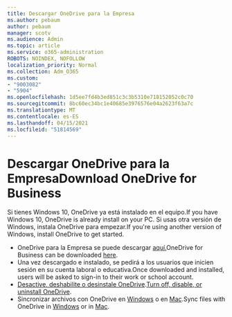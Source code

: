 ```yaml
---
title: Descargar OneDrive para la Empresa
ms.author: pebaum
author: pebaum
manager: scotv
ms.audience: Admin
ms.topic: article
ms.service: o365-administration
ROBOTS: NOINDEX, NOFOLLOW
localization_priority: Normal
ms.collection: Adm_O365
ms.custom:
- "9003082"
- "5904"
ms.openlocfilehash: 1d5ee7fd4b3ed851c3c3b5310e718152052c0c70
ms.sourcegitcommit: 8bc60ec34bc1e40685e3976576e04a2623f63a7c
ms.translationtype: MT
ms.contentlocale: es-ES
ms.lasthandoff: 04/15/2021
ms.locfileid: "51814569"
---
```

# <a name="download-onedrive-for-business"></a><span data-ttu-id="4502b-102">Descargar OneDrive para la Empresa</span><span class="sxs-lookup"><span data-stu-id="4502b-102">Download OneDrive for Business</span></span>

<span data-ttu-id="4502b-103">Si tienes Windows 10, OneDrive ya está instalado en el equipo.</span><span class="sxs-lookup"><span data-stu-id="4502b-103">If you have Windows 10, OneDrive is already install on your PC.</span></span> <span data-ttu-id="4502b-104">Si usas otra versión de Windows, instala OneDrive para empezar.</span><span class="sxs-lookup"><span data-stu-id="4502b-104">If you're using another version of Windows, install OneDrive to get started.</span></span>

- <span data-ttu-id="4502b-105">OneDrive para la Empresa se puede descargar [aquí.](https://www.microsoft.com/microsoft-365/onedrive/download)</span><span class="sxs-lookup"><span data-stu-id="4502b-105">OneDrive for Business can be downloaded  [here](https://www.microsoft.com/microsoft-365/onedrive/download).</span></span>
- <span data-ttu-id="4502b-106">Una vez descargado e instalado, se pedirá a los usuarios que inicien sesión en su cuenta laboral o educativa.</span><span class="sxs-lookup"><span data-stu-id="4502b-106">Once downloaded and installed, users will be asked to sign-in to their work or school account.</span></span>
- <span data-ttu-id="4502b-107">[Desactive, deshabilite o desinstale OneDrive](https://support.microsoft.com/office/turn-off-disable-or-uninstall-onedrive-f32a17ce-3336-40fe-9c38-6efb09f944b0).</span><span class="sxs-lookup"><span data-stu-id="4502b-107">[Turn off, disable, or uninstall OneDrive](https://support.microsoft.com/office/turn-off-disable-or-uninstall-onedrive-f32a17ce-3336-40fe-9c38-6efb09f944b0).</span></span>
- <span data-ttu-id="4502b-108">Sincronizar archivos con OneDrive en [Windows](https://support.microsoft.com/office/615391c4-2bd3-4aae-a42a-858262e42a49) o en [Mac](https://support.microsoft.com/office/d11b9f29-00bb-4172-be39-997da46f913f).</span><span class="sxs-lookup"><span data-stu-id="4502b-108">Sync files with OneDrive in [Windows](https://support.microsoft.com/office/615391c4-2bd3-4aae-a42a-858262e42a49) or in [Mac](https://support.microsoft.com/office/d11b9f29-00bb-4172-be39-997da46f913f).</span></span>
